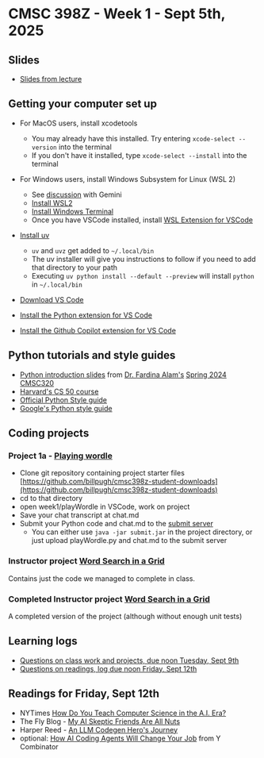# CMSC 398Z - Week 1 - Sept 5th, 2025

## Slides

* [Slides from lecture](slides.pdf)

## Getting your computer set up

* For MacOS users, install xcodetools
    * You may already have this installed.  Try entering `xcode-select --version`
    into the terminal
    * If you don't have it installed, type `xcode-select --install` into the terminal

* For Windows users, install Windows Subsystem for Linux (WSL 2)
    * See [discussion](https://g.co/gemini/share/d677a8cc6b9d) with Gemini
    * [Install WSL2](https://learn.microsoft.com/en-us/windows/wsl/install)
    * [Install Windows Terminal](https://learn.microsoft.com/en-us/windows/terminal/install)
    * Once you have VSCode installed, install [WSL Extension for VSCode](https://learn.microsoft.com/en-us/windows/wsl/tutorials/wsl-vscode)


* [Install uv](https://docs.astral.sh/uv/getting-started/installation/)
    * `uv` and `uvz` get added to ``~/.local/bin``
    * The uv installer will give you instructions to follow if you need to add
    that directory to your path
    * Executing ``uv python install --default --preview`` will install `python`
    in `~/.local/bin`

* [Download VS Code](https://code.visualstudio.com/Download)

* [Install the Python extension for VS Code](https://marketplace.visualstudio.com/items?itemName=ms-python.python)

* [Install the Github Copilot extension for VS
Code](https://marketplace.visualstudio.com/items?itemName=GitHub.copilot)

## Python tutorials and style guides

* [Python introduction slides](https://docs.google.com/presentation/d/1tOC0EOiF4Dkavjz3To07wXC_EdKW32qvZyN3XizvMlo/edit?slide=id.p1#slide=id.p1)
from [Dr. Fardina Alam's](https://www.fardinafathmiulalam.com) [Spring 2024 CMSC320](https://cmsc320.github.io)
* [Harvard's CS 50 course](https://cs50.harvard.edu/python/)
* [Official Python Style guide](https://peps.python.org/pep-0008/)
* [Google's Python style guide](https://google.github.io/styleguide/pyguide.html)

## Coding projects


### Project 1a - [Playing wordle](playWordle)

* Clone git repository containing project starter files [https://github.com/billpugh/cmsc398z-student-downloads](https://github.com/billpugh/cmsc398z-student-downloads)
* cd to that directory
* open week1/playWordle in VSCode, work on project
* Save your chat transcript at chat.md
* Submit your Python code and chat.md to the [submit server](https://submit.cs.umd.edu/)
    * You can either use `java -jar submit.jar` in the project directory, or
    just upload playWordle.py and chat.md to the submit server

### Instructor project [Word Search in a Grid](wordSearch)

Contains just the code we managed to complete in class.

### Completed Instructor project [Word Search in a Grid](wordSearch-finished)

A completed version of the project (although without enough unit tests)

## Learning logs

* [Questions on class work and projects, due noon Tuesday, Sept 9th](https://forms.gle/F4z6GPH6Rso4p93y5) 
* [Questions on readings, log due noon Friday, Sept 12th](https://forms.gle/GCX2wAdP7UxswYHU6)

## Readings for Friday, Sept 12th

* NYTimes [How Do You Teach Computer Science in the A.I. Era?](https://www.nytimes.com/2025/06/30/business/computer-science-education-ai.html?unlocked_article_code=1.S08.mSBd.EL5BZbNtgtpE&smid=url-share)
* The Fly Blog - [My AI Skeptic Friends Are All Nuts](https://fly.io/blog/youre-all-nuts/)
* Harper Reed - [An LLM Codegen Hero's Journey](https://harper.blog/2025/04/17/an-llm-codegen-heros-journey/)
* optional: [How AI Coding Agents Will Change Your
    Job](https://youtu.be/TECDj4JUx7o?si=QX0wba-dXTQ7VbxV) from Y Combinator
